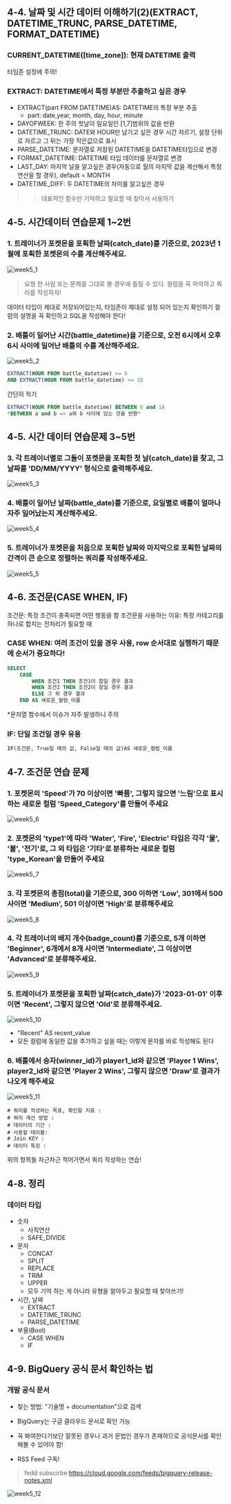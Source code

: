 ## 4-4. 날짜 및 시간 데이터 이해하기(2)(EXTRACT, DATETIME_TRUNC, PARSE_DATETIME, FORMAT_DATETIME)
### CURRENT_DATETIME([time_zone]): 현재 DATETIME 출력
타임존 설정에 주의!

### EXTRACT: DATETIME에서 특정 부분만 추출하고 싶은 경우
* EXTRACT(part FROM DATETIME)AS: DATETIME의 특정 부분 추출
    * part: date,year, month, day, hour, minute
* DAYOFWEEK: 한 주의 첫날이 일요일인 [1,7]범위의 값을 반환
* DATETIME_TRUNC: DATE와 HOUR만 남기고 싶은 경우 시간 자르기, 설정 단위로 자르고 그 뒤는 가장 작은값으로 표시
* PARSE_DATETIME: 문자열로 저장된 DATETIME을 DATETIME타입으로 변경
* FORMAT_DATETIME: DATETIME 타입 데이터를 문자열로 변경
* LAST_DAY: 마지막 날을 알고싶은 경우(자동으로 월의 마지막 값을 계산해서 특정 연산을 할 경우), default = MONTH
* DATETIME_DIFF: 두 DATETIME의 차이를 알고싶은 경우
>>대표적인 함수만 기억하고 필요할 때 찾아서 사용하기

## 4-5. 시간데이터 연습문제 1~2번
### 1. 트레이너가 포켓몬을 포획한 날짜(catch_date)를 기준으로, 2023년 1월에 포획한 포켓몬의 수를 계산해주세요.
![week5_1](./img/week5_1.png)
>요청 한 사람 또는 문제를 그대로 볼 경우에 틀릴 수 있다. 컬럼을 꼭 파악하고 쿼리를 작성하자!

데이터 타입이 제대로 저장되어있는지, 타임존이 제대로 설정 되어 있는지 확인하기
컬럼의 설명을 꼭 확인하고 SQL을 작성해야 한다!

### 2. 배틀이 일어난 시간(battle_datetime)을 기준으로, 오전 6시에서 오후 6시 사이에 일어난 배틀의 수를 계산해주세요.
![week5_2](./img/week5_2.png)
```SQL
EXTRACT(HOUR FROM battle_datetime) >= 6
AND EXTRACT(HOUR FROM battle_datetime) <= 18
```
간단히 적기
```SQL
EXTRACT(HOUR FROM battle_datetime) BETWEEN 6 and 18
*BETWEEN a and b => a와 b 사이에 있는 것을 반환*
```

## 4-5. 시간 데이터 연습문제 3~5번
### 3. 각 트레이너별로 그들이 포켓몬을 포획한 첫 날(catch_date)을 찾고, 그 날짜를 'DD/MM/YYYY' 형식으로 출력해주세요.
![week5_3](./img/week5_3.png)

### 4. 배틀이 일어난 날짜(battle_date)를 기준으로, 요일별로 배틀이 얼마나 자주 일어났는지 계산해주세요.
![week5_4](./img/week5_4.png)

### 5. 트레이너가 포켓몬을 처음으로 포획한 날짜와 마지막으로 포획한 날짜의 간격이 큰 순으로 정렬하는 쿼리를 작성해주세요.
![week5_5](./img/week5_5.png)

## 4-6. 조건문(CASE WHEN, IF)
조건문: 특정 조건이 충족되면 어떤 행동을 함
조건문을 사용하는 이유: 특정 카테고리를 하나로 합치는 전처리가 필요할 때
### CASE WHEN: 여러 조건이 있을 경우 사용, row 순서대로 실행하기 때문에 순서가 중요하다!
```SQL
SELECT
    CASE
        WHEN 조건1 THEN 조건1이 참일 경우 결과
        WHEN 조건2 THEN 조건2이 참일 경우 결과
        ELSE 그 외 경우 결과
    END AS 새로운_컬럼_이름
```
*문자열 함수에서 이슈가 자주 발생하니 주의

### IF: 단일 조건일 경우 유용
```SQL
IF(조건문, True일 때의 값, False일 때의 값)AS 새로운_컬럼_이름
```
## 4-7. 조건문 연습 문제
### 1.  포켓몬의 'Speed'가 70 이상이면 '빠름', 그렇지 않으면 '느림'으로 표시하는 새로운 컬럼 'Speed_Category'를 만들어 주세요
![week5_6](./img/week5_6.png)

### 2. 포켓몬의 'type1'에 따라 'Water', 'Fire', 'Electric' 타입은 각각 '물', '불', '전기'로, 그 외 타입은 '기타'로 분류하는 새로운 컬럼 'type_Korean'을 만들어 주세요
![week5_7](./img/week5_7.png)

### 3. 각 포켓몬의 총점(total)을 기준으로, 300 이하면 'Low', 301에서 500 사이면 'Medium', 501 이상이면 'High'로 분류해주세요
![week5_8](./img/week5_8.png)

### 4. 각 트레이너의 배지 개수(badge_count)를 기준으로, 5개 이하면 'Beginner', 6개에서 8개 사이면 'Intermediate', 그 이상이면 'Advanced'로 분류해주세요.
![week5_9](./img/week5_9.png)

### 5.  트레이너가 포켓몬을 포획한 날짜(catch_date)가 '2023-01-01' 이후이면 'Recent', 그렇지 않으면 'Old'로 분류해주세요.
![week5_10](./img/week5_10.png)
* "Recent" AS recent_value 
* 모든 컬럼에 동일한 값을 추가하고 싶을 때는 이렇게 문자를 바로 작성해도 된다

### 6. 배틀에서 승자(winner_id)가 player1_id와 같으면 'Player 1 Wins', player2_id와 같으면 'Player 2 Wins', 그렇지 않으면 'Draw'로 결과가 나오게 해주세요
![week5_11](./img/week5_11.png)

```
# 쿼리를 작성하는 목표, 확인할 지표 : 
# 쿼리 계산 방법 : 
# 데이터의 기간 : 
# 사용할 테이블: 
# Join KEY : 
# 데이터 특징 :
```
위의 항목들 차근차근 적어가면서 쿼리 작성하는 연습!

## 4-8. 정리
### 데이터 타입
* 숫자
    * 사칙연산
    * SAFE_DIVIDE
* 문자
    * CONCAT
    * SPLIT
    * REPLACE
    * TRIM
    * UPPER
    * 모두 기억 하는 게 아니라 유형을 알아두고 필요할 때 찾아쓰기!
* 시간, 날짜
    * EXTRACT
    * DATETIME_TRUNC
    * PARSE_DATETIME
* 부울(Bool)
    * CASE WHEN
    * IF

## 4-9. BigQuery 공식 문서 확인하는 법
### 개발 공식 문서
* 찾는 방법: "기술명 + documentation"으로 검색
* BigQuery는 구글 클라우드 문서로 확인 가능

* 꼭 봐여한다기보단 잘못된 경우나 과거 문법인 경우가 존재하므로 공식문서를 확인해볼 수 있어야 함!
* RSS Feed 구독!
>fedd subscirbe https://cloud.google.com/feeds/bigquery-release-notes.xml

![week5_12](./img/week5_12.png)
